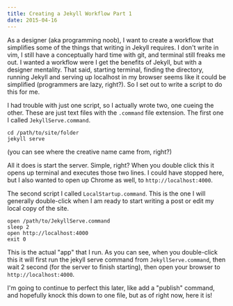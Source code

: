 ```yaml
---
title: Creating a Jekyll Workflow Part 1
date: 2015-04-16
---
```


As a designer (aka programming noob), I want to create a workflow that simplifies some of the things that writing in Jekyll requires. I don't write in vim, I still have a conceptually hard time with git, and terminal still freaks me out. I wanted a workflow were I get the benefits of Jekyll, but with a designer mentality.
That said, starting terminal, finding the directory, running Jekyll and serving up localhost in my browser seems like it could be simplified (programmers are lazy, right?). So I set out to write a script to do this for me.

I had trouble with just one script, so I actually wrote two, one cueing the other. These are just text files with the `.command` file extension. The first one I called `JekyllServe.command`.

```shell
cd /path/to/site/folder
jekyll serve
```

(you can see where the creative name came from, right?)

All it does is start the server. Simple, right? When you double click this it opens up terminal and executes those two lines. I could have stopped here, but I also wanted to open up Chrome as well, to `http://localhost:4000`.

The second script I called `LocalStartup.command`. This is the one I will generally double-click when I am ready to start writing a post or edit my local copy of the site.

```shell
open /path/to/JekyllServe.command
sleep 2
open http://localhost:4000
exit 0
```

This is the actual "app" that I run. As you can see, when you double-click this it will first run the jekyll serve command from `JekyllServe.command`, then wait 2 second (for the server to finish starting), then open your browser to `http://localhost:4000`.

I'm going to continue to perfect this later, like add a "publish" command, and hopefully knock this down to one file, but as of right now, here it is!
